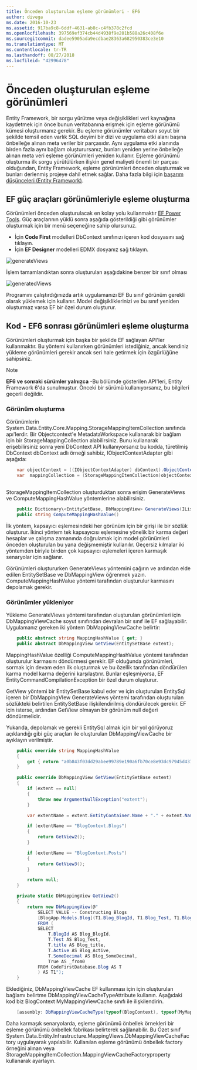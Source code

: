 ```yaml
---
title: Önceden oluşturulan eşleme görünümleri - EF6
author: divega
ms.date: 2016-10-23
ms.assetid: 917ba9c8-6ddf-4631-ab8c-c4fb378c2fcd
ms.openlocfilehash: 397569ef374cb44d4938f9e201b588a26c408f6e
ms.sourcegitcommit: dadee5905ada9ecdbae28363a682950383ce3e10
ms.translationtype: MT
ms.contentlocale: tr-TR
ms.lasthandoff: 08/27/2018
ms.locfileid: "42996478"
---
```

# <a name="pre-generated-mapping-views"></a>Önceden oluşturulan eşleme görünümleri
Entity Framework, bir sorgu yürütme veya değişiklikleri veri kaynağına kaydetmek için önce bunun veritabanına erişmek için eşleme görünümü kümesi oluşturmanız gerekir. Bu eşleme görünümler veritabanı soyut bir şekilde temsil eden varlık SQL deyimi bir dizi ve uygulama etki alanı başına önbelleğe alınan meta veriler bir parçasıdır. Aynı uygulama etki alanında birden fazla aynı bağlam oluşturursanız, bunları yeniden yerine önbelleğe alınan meta veri eşleme görünümleri yeniden kullanır. Eşleme görünümü oluşturma ilk sorgu yürütülürken ilişkin genel maliyeti önemli bir parçası olduğundan, Entity Framework, eşleme görünümleri önceden oluşturmak ve bunları derlenmiş projeye dahil etmek sağlar. Daha fazla bilgi için [başarım düşünceleri (Entity Framework)](~/ef6/fundamentals/performance/perf-whitepaper.md).

## <a name="generating-mapping-views-with-the-ef-power-tools"></a>EF güç araçları görünümleriyle eşleme oluşturma

Görünümleri önceden oluşturulacak en kolay yolu kullanmaktır [EF Power Tools](http://visualstudiogallery.msdn.microsoft.com/72a60b14-1581-4b9b-89f2-846072eff19d). Güç araçlarının yüklü sonra aşağıda gösterildiği gibi görünümler oluşturmak için bir menü seçeneğine sahip olursunuz.

-   İçin **Code First** modelleri DbContext sınıfınızı içeren kod dosyasını sağ tıklayın.
-   İçin **EF Designer** modelleri EDMX dosyanız sağ tıklayın.

![generateViews](~/ef6/media/generateviews.png)

İşlem tamamlandıktan sonra oluşturulan aşağıdakine benzer bir sınıf olması

![generatedViews](~/ef6/media/generatedviews.png)

Programını çalıştırdığınızda artık uygulamanızı EF Bu sınıf görünüm gerekli olarak yüklemek için kullanır. Model değişikliklerinizi ve bu sınıf yeniden oluşturmaz varsa EF bir özel durum oluşturur.

## <a name="generating-mapping-views-from-code---ef6-onwards"></a>Kod - EF6 sonrası görünümleri eşleme oluşturma

Görünümleri oluşturmak için başka bir şekilde EF sağlayan API'ler kullanmaktır. Bu yöntemi kullanırken görünümleri istediğiniz, ancak kendiniz yükleme görünümleri gerekir ancak seri hale getirmek için özgürlüğüne sahipsiniz.

> [!NOTE]
> **EF6 ve sonraki sürümler yalnızca** -Bu bölümde gösterilen API'leri, Entity Framework 6'da sunulmuştur. Önceki bir sürümü kullanıyorsanız, bu bilgileri geçerli değildir.

### <a name="generating-views"></a>Görünüm oluşturma

Görünümlerin System.Data.Entity.Core.Mapping.StorageMappingItemCollection sınıfında apı'lerdir. Bir Objectcontext'e MetadataWorkspace kullanarak bir bağlam için bir StorageMappingCollection alabilirsiniz. Bunu kullanarak erişebilirsiniz sonra yeni DbContext API kullanıyorsanız bu kodda, türetilmiş DbContext dbContext adlı örneği sahibiz, IObjectContextAdapter gibi aşağıda:

``` csharp
    var objectContext = ((IObjectContextAdapter) dbContext).ObjectContext;
    var  mappingCollection = (StorageMappingItemCollection)objectContext.MetadataWorkspace
                                                                        .GetItemCollection(DataSpace.CSSpace);
```

StorageMappingItemCollection oluşturduktan sonra erişim GenerateViews ve ComputeMappingHashValue yöntemlerine alabilirsiniz.

``` csharp
    public Dictionary\<EntitySetBase, DbMappingView> GenerateViews(IList<EdmSchemaError> errors)
    public string ComputeMappingHashValue()
```

İlk yöntem, kapsayıcı eşlemesindeki her görünüm için bir girişi ile bir sözlük oluşturur. İkinci yöntem tek kapsayıcısı eşlemesine yönelik bir karma değeri hesaplar ve çalışma zamanında doğrulamak için model görünümleri önceden oluşturulan bu yana değişmemiştir kullanılır. Geçersiz kılmalar iki yöntemden biriyle birden çok kapsayıcı eşlemeleri içeren karmaşık senaryolar için sağlanır.

Görünümleri oluştururken GenerateViews yöntemini çağırın ve ardından elde edilen EntitySetBase ve DbMappingView öğrenmek yazın. ComputeMappingHashValue yöntemi tarafından oluşturulur karmasını depolamak gerekir.

### <a name="loading-views"></a>Görünümler yükleniyor

Yükleme GenerateViews yöntemi tarafından oluşturulan görünümleri için DbMappingViewCache soyut sınıfından devralan bir sınıf ile EF sağlayabilir. Uygulamanız gereken iki yöntem DbMappingViewCache belirtir:

``` csharp
    public abstract string MappingHashValue { get; }
    public abstract DbMappingView GetView(EntitySetBase extent);
```

MappingHashValue özelliği ComputeMappingHashValue yöntemi tarafından oluşturulur karmasını döndürmesi gerekir. EF olduğunda görünümleri, sormak için devam eden ilk oluşturmak ve bu özellik tarafından döndürülen karma model karma değerini karşılaştırır. Bunlar eşleşmiyorsa, EF EntityCommandCompilationException bir özel durum oluşturur.

GetView yöntemi bir EntitySetBase kabul eder ve için oluşturulan EntitySql içeren bir DbMappingVIew GenerateViews yöntemi tarafından oluşturulan sözlükteki belirtilen EntitySetBase ilişkilendirilmiş döndürülecek gerekir. EF için isterse, ardından GetView olmayan bir görünüm null değeri döndürmelidir.

Yukarıda, depolamak ve gerekli EntitySql almak için bir yol görüyoruz açıklandığı gibi güç araçları ile oluşturulan DbMappingViewCache bir ayıklayın verilmiştir.

``` csharp
    public override string MappingHashValue
    {
        get { return "a0b843f03dd29abee99789e190a6fb70ce8e93dc97945d437d9a58fb8e2afd2e"; }
    }

    public override DbMappingView GetView(EntitySetBase extent)
    {
        if (extent == null)
        {
            throw new ArgumentNullException("extent");
        }

        var extentName = extent.EntityContainer.Name + "." + extent.Name;

        if (extentName == "BlogContext.Blogs")
        {
            return GetView2();
        }

        if (extentName == "BlogContext.Posts")
        {
            return GetView3();
        }

        return null;
    }

    private static DbMappingView GetView2()
    {
        return new DbMappingView(@"
            SELECT VALUE -- Constructing Blogs
            [BlogApp.Models.Blog](T1.Blog_BlogId, T1.Blog_Test, T1.Blog_title, T1.Blog_Active, T1.Blog_SomeDecimal)
            FROM (
            SELECT
                T.BlogId AS Blog_BlogId,
                T.Test AS Blog_Test,
                T.title AS Blog_title,
                T.Active AS Blog_Active,
                T.SomeDecimal AS Blog_SomeDecimal,
                True AS _from0
            FROM CodeFirstDatabase.Blog AS T
            ) AS T1");
    }
```

Eklediğiniz, DbMappingViewCache EF kullanması için için oluşturulan bağlamı belirtme DbMappingViewCacheTypeAttribute kullanın. Aşağıdaki kod biz BlogContext MyMappingViewCache sınıfı ile ilişkilendirin.

``` csharp
    [assembly: DbMappingViewCacheType(typeof(BlogContext), typeof(MyMappingViewCache))]
```

Daha karmaşık senaryolarda, eşleme görünümü önbellek örnekleri bir eşleme görünümü önbellek fabrikası belirterek sağlanabilir. Bu Özet sınıf System.Data.Entity.Infrastructure.MappingViews.DbMappingViewCacheFactory uygulayarak yapılabilir. Kullanılan eşleme görünümü önbellek factory örneğini alınan veya StorageMappingItemCollection.MappingViewCacheFactoryproperty kullanarak ayarlayın.
